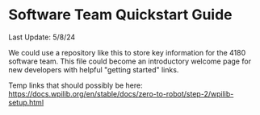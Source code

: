 # Software Team Quickstart Guide

Last Update: 5/8/24

We could use a repository like this to store key information for the 4180 software team.  This file could become an introductory welcome page for new developers with helpful "getting started" links.


Temp links that should possibly be here:
https://docs.wpilib.org/en/stable/docs/zero-to-robot/step-2/wpilib-setup.html
